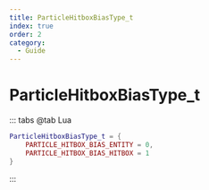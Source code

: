 ```yaml
---
title: ParticleHitboxBiasType_t
index: true
order: 2
category:
  - Guide
---
```


# ParticleHitboxBiasType_t
::: tabs
@tab Lua
```lua
ParticleHitboxBiasType_t = {
    PARTICLE_HITBOX_BIAS_ENTITY = 0,
    PARTICLE_HITBOX_BIAS_HITBOX = 1
}
```
:::